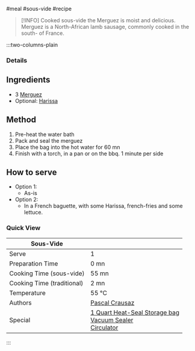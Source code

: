 #meal #sous-vide #recipe

> [!INFO]
> Cooked sous-vide the Merguez is moist and delicious. Merguez is a North-African lamb sausage, commonly cooked in the south- of France.

:::two-columns-plain

### Details
## Ingredients

- 3 [Merguez](http://en.wikipedia.org/wiki/Merguez)
- Optional: [Harissa](Harissa.md)


## Method

1. Pre-heat the water bath
2. Pack and seal the merguez
3. Place the bag into the hot water for 60 mn
4. Finish with a torch, in a pan or on the bbq. 1 minute per side

## How to serve

- Option 1: 
  - As-is
- Option 2:
  - In a French baguette, with some Harissa, french-fries and some lettuce.



### Quick View
| Sous-Vide                  |                                                |
| -------------------------- | ---------------------------------------------- |
| Serve                      | 1                                              |
| Preparation Time           | 0 mn                                           |
| Cooking Time (sous-vide)   | 55 mn                                          |
| Cooking Time (traditional) | 2 mn                                           |
| Temperature                | 55 °C                                          |
| Authors                    | [Pascal Crausaz](mailto:pascal@askpascal.com)  |
| Special                    | [1 Quart Heat-Seal Storage bag](http://www.amazon.com/gp/product/B001T6LT0O/ref=oh_details_o02_s00_i00?ie=UTF8&psc=1)  <br>[Vacuum Sealer](http://www.amazon.com/gp/product/B0044XDA3S/ref=oh_details_o02_s00_i02?ie=UTF8&psc=1)  <br>[Circulator](https://www.cuisinetechnology.com/sousvide-professional-comparison.php) |

:::

